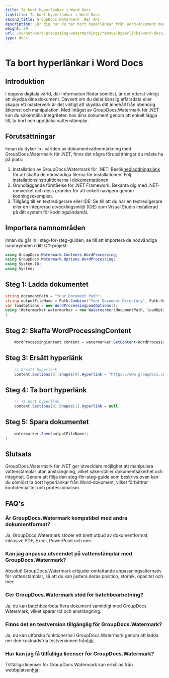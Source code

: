 ```yaml
---
title: Ta bort hyperlänkar i Word Docs
linktitle: Ta bort hyperlänkar i Word Docs
second_title: GroupDocs.Watermark .NET API
description: Lär dig hur du tar bort hyperlänkar från Word-dokument med GroupDocs.Watermark for .NET. Förbättra dokumentsäkerheten utan ansträngning.
weight: 29
url: /sv/net/word-processing-watermarkings/remove-hyperlinks-word-docs/
type: docs
---
```

# Ta bort hyperlänkar i Word Docs

## Introduktion
I dagens digitala värld, där information flödar sömlöst, är det ytterst viktigt att skydda dina dokument. Oavsett om du delar känslig affärsdata eller skapar ett mästerverk är det viktigt att skydda ditt innehåll från obehörig åtkomst och manipulation. Med intåget av GroupDocs.Watermark för .NET kan du säkerställa integriteten hos dina dokument genom att enkelt lägga till, ta bort och upptäcka vattenstämplar.
## Förutsättningar
Innan du dyker in i världen av dokumentvattenmärkning med GroupDocs.Watermark för .NET, finns det några förutsättningar du måste ha på plats:
1.  Installation av GroupDocs.Watermark för .NET: Besök[nedladdningslänk](https://releases.groupdocs.com/Watermark/net/) för att skaffa de nödvändiga filerna för installationen. Följ installationsinstruktionerna i dokumentationen.
2. Grundläggande förståelse för .NET Framework: Bekanta dig med .NET-ramverket och dess grunder för att enkelt navigera genom kodningsexemplen.
3. Tillgång till en textredigerare eller IDE: Se till att du har en textredigerare eller en integrerad utvecklingsmiljö (IDE) som Visual Studio installerad på ditt system för kodningsändamål.

## Importera namnområden
Innan du går in i steg-för-steg-guiden, se till att importera de nödvändiga namnrymden i ditt C#-projekt:
```csharp
using GroupDocs.Watermark.Contents.WordProcessing;
using GroupDocs.Watermark.Options.WordProcessing;
using System.IO;
using System;
```
## Steg 1: Ladda dokumentet
```csharp
string documentPath = "Your Document Path";
string outputFileName = Path.Combine("Your Document Directory", Path.GetFileName(documentPath));
var loadOptions = new WordProcessingLoadOptions();
using (Watermarker watermarker = new Watermarker(documentPath, loadOptions))
{
```
## Steg 2: Skaffa WordProcessingContent
```csharp
    WordProcessingContent content = watermarker.GetContent<WordProcessingContent>();
```
## Steg 3: Ersätt hyperlänk
```csharp
    // Ersätt hyperlänk
    content.Sections[0].Shapes[0].Hyperlink = "https://www.groupdocs.com/”;
```
## Steg 4: Ta bort hyperlänk
```csharp
    // Ta bort hyperlänk
    content.Sections[0].Shapes[1].Hyperlink = null;
```
## Steg 5: Spara dokumentet
```csharp
    watermarker.Save(outputFileName);
}
```

## Slutsats
GroupDocs.Watermark for .NET ger utvecklare möjlighet att manipulera vattenstämplar utan ansträngning, vilket säkerställer dokumentsäkerhet och integritet. Genom att följa den steg-för-steg-guide som beskrivs ovan kan du sömlöst ta bort hyperlänkar från Word-dokument, vilket förbättrar konfidentialitet och professionalism.
## FAQ's
### Är GroupDocs.Watermark kompatibel med andra dokumentformat?
Ja, GroupDocs.Watermark stöder ett brett utbud av dokumentformat, inklusive PDF, Excel, PowerPoint och mer.
### Kan jag anpassa utseendet på vattenstämplar med GroupDocs.Watermark?
Absolut! GroupDocs.Watermark erbjuder omfattande anpassningsalternativ för vattenstämplar, så att du kan justera deras position, storlek, opacitet och mer.
### Ger GroupDocs.Watermark stöd för batchbearbetning?
Ja, du kan batchbearbeta flera dokument samtidigt med GroupDocs Watermark, vilket sparar tid och ansträngning.
### Finns det en testversion tillgänglig för GroupDocs.Watermark?
 Ja, du kan utforska funktionerna i GroupDocs.Watermark genom att ladda ner den kostnadsfria testversionen från[här](https://releases.groupdocs.com/).
### Hur kan jag få tillfälliga licenser för GroupDocs.Watermark?
 Tillfälliga licenser för GroupDocs Watermark kan erhållas från webbplatsen[här](https://purchase.groupdocs.com/temporary-license/).